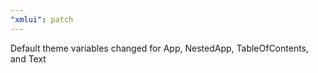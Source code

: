 ```yaml
---
"xmlui": patch
---
```


Default theme variables changed for App, NestedApp, TableOfContents, and Text
